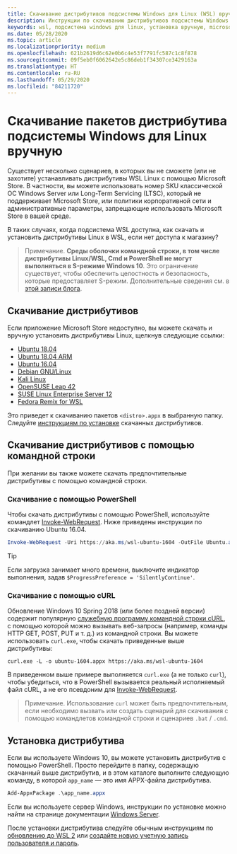 ```yaml
---
title: Скачивание дистрибутивов подсистемы Windows для Linux (WSL) вручную
description: Инструкции по скачиванию дистрибутивов подсистемы Windows для Linux вручную.
keywords: wsl, подсистема windows для linux, установка вручную, microsoft store, windows 10s, curl, add-appxpackage, long-term servicing, ltsc
ms.date: 05/28/2020
ms.topic: article
ms.localizationpriority: medium
ms.openlocfilehash: 621b2619d6c62e0b6c4e53f7791fc587c1c8f878
ms.sourcegitcommit: 09f5eb0f6062642e5c86deb1f34307ce3429163a
ms.translationtype: HT
ms.contentlocale: ru-RU
ms.lasthandoff: 05/29/2020
ms.locfileid: "84211720"
---
```

# <a name="manually-download-windows-subsystem-for-linux-distro-packages"></a>Скачивание пакетов дистрибутива подсистемы Windows для Linux вручную

Существует несколько сценариев, в которых вы не сможете (или не захотите) устанавливать дистрибутивы WSL Linux с помощью Microsoft Store. В частности, вы можете использовать номер SKU классической ОС Windows Server или Long-Term Servicing (LTSC), который не поддерживает Microsoft Store, или политики корпоративной сети и административные параметры, запрещающие использовать Microsoft Store в вашей среде.

В таких случаях, когда подсистема WSL доступна, как скачать и установить дистрибутивы Linux в WSL, если нет доступа к магазину?

> Примечание. **Среды оболочки командной строки, в том числе дистрибутивы Linux/WSL, Cmd и PowerShell не могут выполняться в S-режиме Windows 10**. Это ограничение существует, чтобы обеспечить целостность и безопасность, которые предоставляет S-режим. Дополнительные сведения см. в [этой записи блога](https://blogs.msdn.microsoft.com/commandline/2017/05/18/will-linux-distros-run-on-windows-10-s/).

## <a name="downloading-distros"></a>Скачивание дистрибутивов

Если приложение Microsoft Store недоступно, вы можете скачать и вручную установить дистрибутивы Linux, щелкнув следующие ссылки:
* [Ubuntu 18.04](https://aka.ms/wsl-ubuntu-1804)
* [Ubuntu 18.04 ARM](https://aka.ms/wsl-ubuntu-1804-arm)
* [Ubuntu 16.04](https://aka.ms/wsl-ubuntu-1604)
* [Debian GNU/Linux](https://aka.ms/wsl-debian-gnulinux)
* [Kali Linux](https://aka.ms/wsl-kali-linux-new)
* [OpenSUSE Leap 42](https://aka.ms/wsl-opensuse-42)
* [SUSE Linux Enterprise Server 12](https://aka.ms/wsl-sles-12)
* [Fedora Remix for WSL](https://github.com/WhitewaterFoundry/WSLFedoraRemix/releases/)

Это приведет к скачиванию пакетов `<distro>.appx` в выбранную папку. Следуйте [инструкциям по установке](#installing-your-distro) скачанных дистрибутивов.

## <a name="downloading-distros-via-the-command-line"></a>Скачивание дистрибутивов с помощью командной строки
При желании вы также можете скачать предпочтительные дистрибутивы с помощью командной строки.

 ### <a name="download-using-powershell"></a>Скачивание с помощью PowerShell
 Чтобы скачать дистрибутивы с помощью PowerShell, используйте командлет [Invoke-WebRequest](https://docs.microsoft.com/powershell/module/microsoft.powershell.utility/invoke-webrequest?view=powershell-5.1). Ниже приведены инструкции по скачиванию Ubuntu 16.04.

```powershell
Invoke-WebRequest -Uri https://aka.ms/wsl-ubuntu-1604 -OutFile Ubuntu.appx -UseBasicParsing
```

> [!TIP]
> Если загрузка занимает много времени, выключите индикатор выполнения, задав `$ProgressPreference = 'SilentlyContinue'`.

### <a name="download-using-curl"></a>Скачивание с помощью cURL
Обновление Windows 10 Spring 2018 (или более поздней версии) содержит популярную [служебную программу командной строки cURL](https://curl.haxx.se/), с помощью которой можно вызывать веб-запросы (например, команды HTTP GET, POST, PUT и т. д.) из командной строки. Вы можете использовать `curl.exe`, чтобы скачать приведенные выше дистрибутивы:

```console
curl.exe -L -o ubuntu-1604.appx https://aka.ms/wsl-ubuntu-1604
```

В приведенном выше примере выполняется `curl.exe` (а не только `curl`), чтобы убедиться, что в PowerShell вызывается реальный исполняемый файл cURL, а не его псевдоним для [Invoke-WebRequest](https://docs.microsoft.com/powershell/module/microsoft.powershell.utility/invoke-webrequest?view=powershell-6).

> Примечание. Использование `curl` может быть предпочтительным, если необходимо вызвать или создать сценарий для скачивания с помощью командлетов командной строки и сценариев `.bat` / `.cmd`.

## <a name="installing-your-distro"></a>Установка дистрибутива
Если вы используете Windows 10, вы можете установить дистрибутив с помощью PowerShell. Просто перейдите в папку, содержащую скачанный выше дистрибутив, и в этом каталоге выполните следующую команду, в которой `app_name` — это имя APPX-файла дистрибутива.  
```Powershell
Add-AppxPackage .\app_name.appx
```

Если вы используете сервер Windows, инструкции по установке можно найти на странице документации [Windows Server](install-on-server.md).

После установки дистрибутива следуйте обычным инструкциям по [обновлению до WSL 2](./install-win10.md#update-to-wsl-2) или [создайте новую учетную запись пользователя и пароль](./user-support.md).
